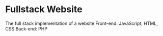 # Fullstack Website
The full stack implementation of a website
Front-end: JavaScript, HTML, CSS
Back-end: PHP
